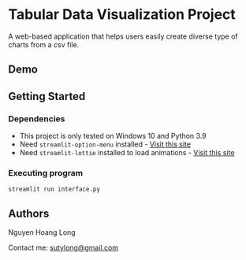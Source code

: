 # Tabular Data Visualization Project

A web-based application that helps users easily create diverse type of charts from a csv file.

## Demo

## Getting Started

### Dependencies

- This project is only tested on Windows 10 and Python 3.9
- Need `streamlit-option-menu` installed - [Visit this site](https://github.com/victoryhb/streamlit-option-menu)
- Need `streamlit-lottie` installed to load animations - [Visit this site](https://github.com/andfanilo/streamlit-lottie)

### Executing program

```
streamlit run interface.py
```

## Authors

Nguyen Hoang Long

Contact me: sutylong@gmail.com
